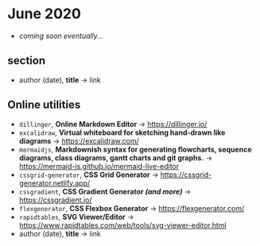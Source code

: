 # June 2020

+ *coming soon eventually...*

## section

+ author (date), **title** &#8594; link

## Online utilities

+ `dillinger`, **Online Markdown Editor** &#8594; https://dillinger.io/
+ `excalidraw`, **Virtual whiteboard for sketching hand-drawn like diagrams** &#8594; https://excalidraw.com/
+ `mermaidjs`, **Markdownish syntax for generating flowcharts, sequence diagrams, class diagrams, gantt charts and git graphs.** &#8594; https://mermaid-js.github.io/mermaid-live-editor
+ `cssgrid-generator`, **CSS Grid Generator** &#8594; https://cssgrid-generator.netlify.app/
+ `cssgradient`, **CSS Gradient Generator _(and more)_** &#8594; https://cssgradient.io/
+ `flexgenerator`, **CSS Flexbox Generator** &#8594; https://flexgenerator.com/
+ `rapidtables`, **SVG Viewer/Editor** &#8594; https://www.rapidtables.com/web/tools/svg-viewer-editor.html
+ author (date), **title** &#8594; link

